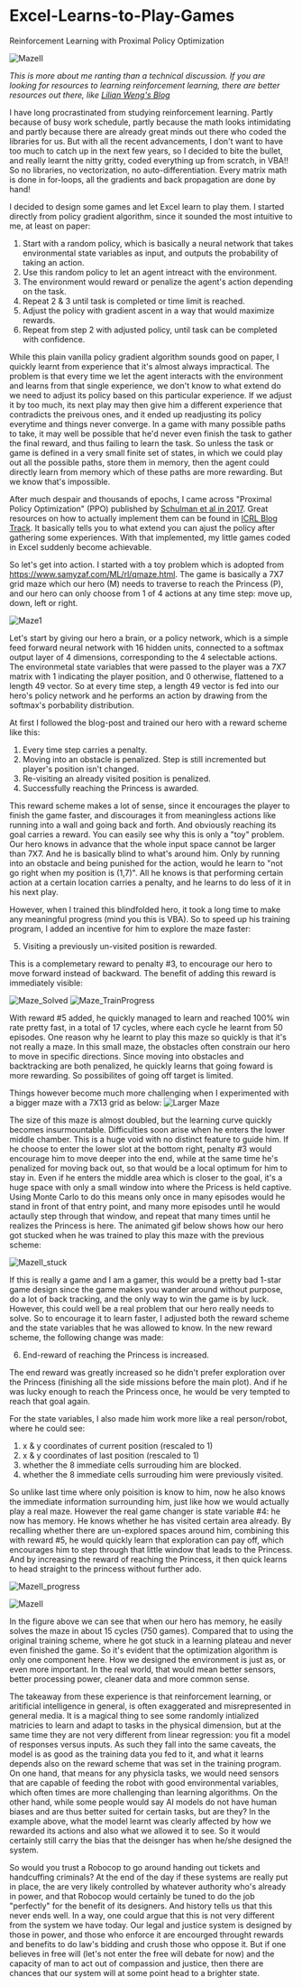 # Excel-Learns-to-Play-Games
Reinforcement Learning with Proximal Policy Optimization

![MazeII](/MazeII_Solved.gif)

*This is more about me ranting than a technical discussion. If you are looking for resources to learning reinforcement learning, there are better resources out there, like [Lilian Weng's Blog](https://lilianweng.github.io/)*

I have long procrastinated from studying reinforcement learning. Partly because of busy work schedule, partly because the math looks intimidating and partly because there are already great minds out there who coded the libraries for us. But with all the recent advancements, I don't want to have too much to catch up in the next few years, so I decided to bite the bullet, and really learnt the nitty gritty, coded everything up from scratch, in VBA!! So no libraries, no vectorization, no auto-differentiation. Every matrix math is done in for-loops, all the gradients and back propagation are done by hand!

I decided to design some games and let Excel learn to play them. I started directly from policy gradient algorithm, since it sounded the most intuitive to me, at least on paper:
1. Start with a random policy, which is basically a neural network that takes environmental state variables as input, and outputs the probability of taking an action.
2. Use this random policy to let an agent intreact with the environment.
3. The environment would reward or penalize the agent's action depending on the task.
4. Repeat 2 & 3 until task is completed or time limit is reached.
5. Adjust the policy with gradient ascent in a way that would maximize rewards.
6. Repeat from step 2 with adjusted policy, until task can be completed with confidence.

While this plain vanilla policy gradient algorithm sounds good on paper, I quickly learnt from experience that it's almost always impractical. The problem is that every time we let the agent interacts with the environment and learns from that single experience, we don't know to what extend do we need to adjust its policy based on this particular experience. If we adjust it by too much, its next play may then give him a different experience that contradicts the preivous ones, and it ended up readjusting its policy everytime and things never converge. In a game with many possible paths to take, it may well be possible that he'd never even finish the task to gather the final reward, and thus failing to learn the task. So unless the task or game is defined in a very small finite set of states, in which we could play out all the possible paths, store them in memory, then the agent could directly learn from memory which of these paths are more rewarding. But we know that's impossible.

After much despair and thousands of epochs, I came across "Proximal Policy Optimization" (PPO) published by [Schulman et al in 2017](https://arxiv.org/abs/1707.06347v2). Great resources on how to actually implement them can be found in [ICRL Blog Track](https://iclr-blog-track.github.io/2022/03/25/ppo-implementation-details/). It basically tells you to what extend you can ajust the policy after gathering some experiences. With that implemented, my little games coded in Excel suddenly become achievable.

So let's get into action. I started with a toy problem which is adopted from https://www.samyzaf.com/ML/rl/qmaze.html. The game is basically a 7X7 grid maze which our hero (M) needs to traverse to reach the Princess (P), and our hero can only choose from 1 of 4 actions at any time step: move up, down, left or right.

![Maze1](/Screenshots/Maze_Features.png)

Let's start by giving our hero a brain, or a policy network, which is a simple feed forward neural network with 16 hidden units, connected to a softmax output layer of 4 dimensions, corresponding to the 4 selectable actions. The environmetal state variables that were passed to the player was a 7X7 matrix with 1 indicating the player position, and 0 otherwise, flattened to a length 49 vector. So at every time step, a length 49 vector is fed into our hero's policy network and he performs an action by drawing from the softmax's porbability distribution.

At first I followed the blog-post and trained our hero with a reward scheme like this:
1. Every time step carries a penalty.
2. Moving into an obstacle is penalized. Step is still incremented but player's position isn't changed.
3. Re-visiting an already visited position is penalized.
4. Successfully reaching the Princess is awarded.

This reward scheme makes a lot of sense, since it encourages the player to finish the game faster, and discourages it from meaningless actions like running into a wall and going back and forth. And obviously reaching its goal carries a reward. You can easily see why this is only a "toy" problem. Our hero knows in advance that the whole input space cannot be larger than 7X7. And he is basically blind to what's around him. Only by running into an obstacle and being punished for the action, would he learn to "not go right when my position is (1,7)". All he knows is that performing certain action at a certain location carries a penalty, and he learns to do less of it in his next play.

However, when I trained this blindfolded hero, it took a long time to make any meaningful progress (mind you this is VBA). So to speed up his training program, I added an incentive for him to explore the maze faster: 

5. Visiting a previously un-visited position is rewarded.

This is a complemetary reward to penalty #3, to encourage our hero to move forward instead of backward. The benefit of adding this reward is immediately visible:

![Maze_Solved](/Screenshots/Maze_Solved.gif)
![Maze_TrainProgress](/Screenshots/Maze_TrainingProgress.jpg)

With reward #5 added, he quickly managed to learn and reached 100% win rate pretty fast, in a total of 17 cycles, where each cycle he learnt from 50 episodes. One reason why he learnt to play this maze so quickly is that it's not really a maze. In this small maze, the obstacles often constrain our hero to move in specific directions. Since moving into obstacles and backtracking are both penalized, he quickly learns that going foward is more rewarding. So possibilites of going off target is limited.

Things however become much more challenging when I experimented with a bigger maze with a 7X13 grid as below:
![Larger Maze](/Screenshots/Maze_Compared.jpg)

The size of this maze is almost doubled, but the learning curve quickly becomes insurmountable. Difficulties soon arise when he enters the lower middle chamber. This is a huge void with no distinct feature to guide him. If he choose to enter the lower slot at the bottom right,  penalty #3 would encourage him to move deeper into the end, while at the same time he's penalized for moving back out, so that would be a local optimum for him to stay in. Even if he enters the middle area which is closer to the goal, it's a huge space with only a small window into where the Pricess is held captive. Using Monte Carlo to do this means only once in many episodes would he stand in front of that entry point, and many more episodes until he would actaully step through that window, and repeat that many times until he realizes the Princess is here. The animated gif below shows how our hero got stucked when he was trained to play this maze with the previous scheme:

![MazeII_stuck](/Screenshots/MazeII_stuck.gif)

If this is really a game and I am a gamer, this would be a pretty bad 1-star game design since the game makes you wander around without purpose, do a lot of back tracking, and the only way to win the game is by luck. However, this could well be a real problem that our hero really needs to solve. So to encourage it to learn faster, I adjusted both the reward scheme and the state variables that he was allowed to know. In the new reward scheme, the following change was made:

6. End-reward of reaching the Princess is increased.

The end reward was greatly increased so he didn't prefer exploration over the Princess (finishing all the side missions before the main plot). And if he was lucky enough to reach the Princess once, he would be very tempted to reach that goal again.

For the state variables, I also made him work more like a real person/robot, where he could see:
1. x & y coordinates of current position (rescaled to 1)
2. x & y coordinates of last position (rescaled to 1)
3. whether the 8 immediate cells surrouding him are blocked.
4. whether the 8 immediate cells surrouding him were previously visited.

So unlike last time where only poisition is know to him, now he also knows the immediate information surrounding him, just like how we would actually play a real maze. However the real game changer is state variable #4: he now has memory. He knows whether he has visited certain area already. By recalling whether there are un-explored spaces around him, combining this with reward #5, he would quickly learn that exploration can pay off, which encourages him to step through that little window that leads to the Princess. And by increasing the reward of reaching the Princess, it then quick learns to head straight to the princess without further ado.

![MazeII_progress](/Screenshots/MazeII_TrainingProgress_withvswithoutMemory.jpg)

![MazeII](/Screenshots/MazeII_Solved.gif)

In the figure above we can see that when our hero has memory, he easily solves the maze in about 15 cycles (750 games). Compared that to using the original training scheme, where he got stuck in a learning plateau and never even finished the game. So it's evident that the optimization algorithm is only one component here. How we designed the environment is just as, or even more important. In the real world, that would mean better sensors, better processing power, cleaner data and more common sense.

The takeaway from these experience is that reinforcement learning, or aritificial intelligence in general, is often exaggerated and misrepresented in general media. It is a magical thing to see some randomly intialized matricies to learn and adapt to tasks in the physical dimension, but at the same time they are not very different from linear regression: you fit a model of responses versus inputs. As such they fall into the same caveats, the model is as good as the training data you fed to it, and what it learns depends also on the reward scheme that was set in the training program. On one hand, that means for any physicla tasks, we would need sensors that are capable of feeding the robot with good environmental variables, which often times are more challenging than learning algorithms. On the other hand, while some people would say AI models do not have human biases and are thus better suited for certain tasks, but are they? In the example above, what the model learnt was clearly affected by how we rewarded its actions and also what we allowed it to see. So it would certainly still carry the bias that the deisnger has when he/she designed the system.

So would you trust a Robocop to go around handing out tickets and handcuffing criminals? At the end of the day if these systems are really put in place, the are very likely controlled by whatever authority who's already in power, and that Robocop would certainly be tuned to do the job "perfectly" for the benefit of its designers. And history tells us that this never ends well. In a way, one could argue that this is not very different from the system we have today. Our legal and justice system is designed by those in power, and those who enforce it are encourged throught rewards and benefits to do law's bidding and crush those who oppose it. But if one believes in free will (let's not enter the free will debate for now) and the capacity of man to act out of compassion and justice, then there are chances that our system will at some point head to a brighter state.
